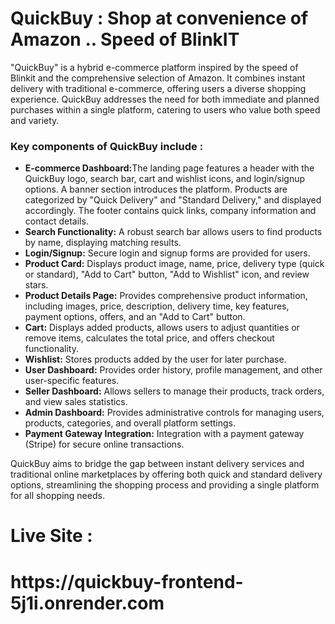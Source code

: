 <h1>QuickBuy : Shop at convenience of Amazon .. Speed of BlinkIT</h1>

<p>"QuickBuy" is a hybrid e-commerce platform inspired by the speed of Blinkit and the comprehensive selection of Amazon.
  It combines instant delivery with traditional e-commerce, offering users a diverse shopping experience. 
  QuickBuy addresses the need for both immediate and planned purchases within a single platform, catering to users who value both speed and variety.
</p>

<h3>Key components of QuickBuy include : </h3>

<ul>
  <li><b>E-commerce Dashboard:</b>The landing page features a header with the QuickBuy logo, search bar, cart and wishlist icons, and login/signup options. 
    A banner section introduces the platform. Products are categorized by "Quick Delivery" and "Standard Delivery," and displayed accordingly. 
    The footer contains quick links, company information and contact details.
  </li>

  <li><b>Search Functionality:</b> A robust search bar allows users to find products by name, displaying matching results.</li>

  <li><b>Login/Signup:</b> Secure login and signup forms are provided for users.</li>

  <li> <b>Product Card:</b> Displays product image, name, price, delivery type (quick or standard), "Add to Cart" button, "Add to Wishlist" icon, and review stars.</li>

  <li> <b>Product Details Page:</b> Provides comprehensive product information, including images, price, description, delivery time, key features, payment options, 
    offers, and an "Add to Cart" button.
  </li>

  <li><b>Cart:</b> Displays added products, allows users to adjust quantities or remove items, calculates the total price, and offers checkout functionality.</li>

  <li><b>Wishlist:</b> Stores products added by the user for later purchase.</li>

  <li><b>User Dashboard:</b> Provides order history, profile management, and other user-specific features.</li>

  <li><b>Seller Dashboard:</b> Allows sellers to manage their products, track orders, and view sales statistics.</li>

  <li><b>Admin Dashboard:</b> Provides administrative controls for managing users, products, categories, and overall platform settings.</li>

  <li><b>Payment Gateway Integration:</b> Integration with a payment gateway (Stripe) for secure online transactions.</li>
</ul>

<p>QuickBuy aims to bridge the gap between instant delivery services and traditional online marketplaces by offering both quick and standard delivery options, streamlining the shopping process and providing a single platform for all shopping needs.
</p>

<h1>Live Site : </h1> <h1>https://quickbuy-frontend-5j1i.onrender.com</h1>
